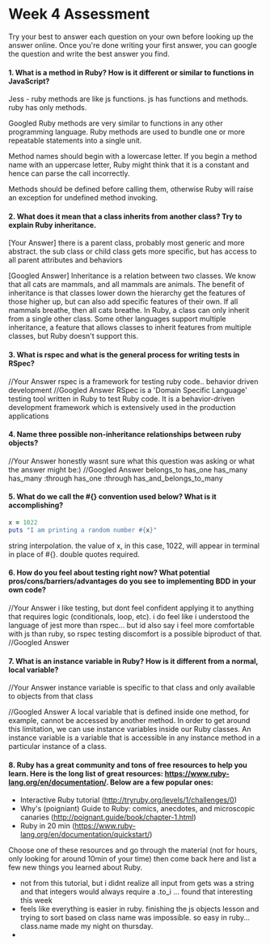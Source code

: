 # Week 4 Assessment

Try your best to answer each question on your own before looking up the answer online. Once you're done writing your first answer, you can google the question and write the best answer you find.


#### 1. What is a method in Ruby? How is it different or similar to functions in JavaScript?
Jess - ruby methods are like js functions. js has functions and methods. ruby has only methods.

Googled
Ruby methods are very similar to functions in any other programming language. Ruby methods are used to bundle one or more repeatable statements into a single unit.

Method names should begin with a lowercase letter. If you begin a method name with an uppercase letter, Ruby might think that it is a constant and hence can parse the call incorrectly.

Methods should be defined before calling them, otherwise Ruby will raise an exception for undefined method invoking.

#### 2. What does it mean that a class inherits from another class? Try to explain Ruby inheritance.


[Your Answer]
there is a parent class, probably most generic and more abstract. the sub class or child class gets more specific, but has access to all parent attributes and behaviors

[Googled Answer]
Inheritance is a relation between two classes. We know that all cats are mammals, and all mammals are animals. The benefit of inheritance is that classes lower down the hierarchy get the features of those higher up, but can also add specific features of their own. If all mammals breathe, then all cats breathe. In Ruby, a class can only inherit from a single other class. Some other languages support multiple inheritance, a feature that allows classes to inherit features from multiple classes, but Ruby doesn't support this.

#### 3. What is rspec and what is the general process for writing tests in RSpec?

//Your Answer
rspec is a framework for testing ruby code.. behavior driven development
//Googled Answer
RSpec is a 'Domain Specific Language' testing tool written in Ruby to test Ruby code. It is a behavior-driven development framework which is extensively used in the production applications

#### 4. Name three possible non-inheritance relationships between ruby objects?

//Your Answer
honestly wasnt sure what this question was asking or what the answer might be:)
//Googled Answer
belongs_to
has_one
has_many
has_many :through
has_one :through
has_and_belongs_to_many

#### 5. What do we call the #{} convention used below? What is it accomplishing?

```ruby
x = 1022
puts "I am printing a random number #{x}"
```

string interpolation. the value of x, in this case, 1022, will appear in terminal in place of #{}. double quotes required.

#### 6. How do you feel about testing right now? What potential pros/cons/barriers/advantages do you see to implementing BDD in your own code?

//Your Answer
i like testing, but dont feel confident applying it to anything that requires logic (conditionals, loop, etc). i do feel like i understood the language of jest more than rspec... but id also say i feel more comfortable with js than ruby, so rspec testing discomfort is a possible biproduct of that.
//Googled Answer


#### 7. What is an instance variable in Ruby? How is it different from a normal, local variable?

//Your Answer
instance variable is specific to that class and only available to objects from that class

//Googled Answer
A local variable that is defined inside one method, for example, cannot be accessed by another method. In order to get around this limitation, we can use instance variables inside our Ruby classes. An instance variable is a variable that is accessible in any instance method in a particular instance of a class.
#### 8. Ruby has a great community and tons of free resources to help you learn. Here is the long list of great resources: https://www.ruby-lang.org/en/documentation/. Below are a few popular ones:
- Interactive Ruby tutorial (http://tryruby.org/levels/1/challenges/0)
- Why's (poigniant) Guide to Ruby: comics, anecdotes, and microscopic canaries (http://poignant.guide/book/chapter-1.html)
- Ruby in 20 min (https://www.ruby-lang.org/en/documentation/quickstart/)


Choose one of these resources and go through the material (not for hours, only looking for around 10min of your time) then come back here and list a few new things you learned about Ruby.
- not from this tutorial, but i didnt realize all input from gets was a string and that integers would always require a .to_i ... found that interesting this week
- feels like everything is easier in ruby. finishing the js objects lesson and trying to sort based on class name was impossible. so easy in ruby... class.name made my night on thursday.
- 
